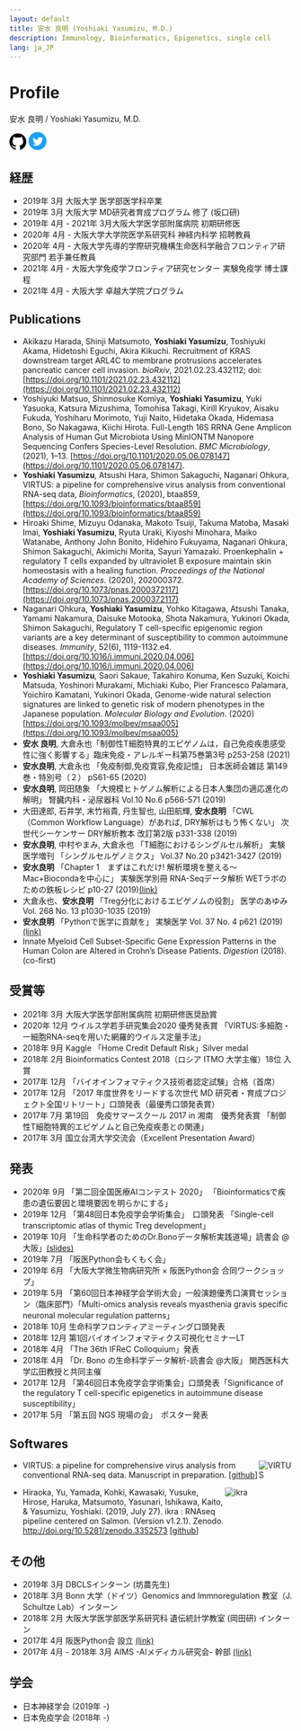 ```yaml
---
layout: default
title: 安水 良明 (Yoshiaki Yasumizu, M.D.)
description: Immunology, Bioinformatics, Epigenetics, single cell
lang: ja_JP
---
```


# Profile

安水 良明 / Yoshiaki Yasumizu, M.D.

<a href="https://github.com/yyoshiaki"><img src="icons/github.svg" alt="github" border="0" width="30" height="30"></a>
<a href="https://www.twitter.com/yyoshiaki"><img src="icons/twitter.svg" alt="github" border="0" width="32" height="32"></a>

## 経歴
- 2019年 3月 大阪大学 医学部医学科卒業
- 2019年 3月 大阪大学 MD研究者育成プログラム 修了 (坂口研)
- 2019年 4月 - 2021年 3月大阪大学医学部附属病院 初期研修医
- 2020年 4月 - 大阪大学大学院医学系研究科 神経内科学 招聘教員
- 2020年 4月 - 大阪大学先導的学際研究機構生命医科学融合フロンティア研究部門 若手兼任教員
- 2021年 4月 - 大阪大学免疫学フロンティア研究センター 実験免疫学 博士課程
- 2021年 4月 - 大阪大学 卓越大学院プログラム

## Publications

- Akikazu Harada, Shinji Matsumoto, **Yoshiaki Yasumizu**, Toshiyuki Akama, Hidetoshi Eguchi, Akira Kikuchi. Recruitment of KRAS downstream target ARL4C to membrane protrusions accelerates pancreatic cancer cell invasion. *bioRxiv*, 2021.02.23.432112; doi: [https://doi.org/10.1101/2021.02.23.432112](https://doi.org/10.1101/2021.02.23.432112)
- Yoshiyuki Matsuo, Shinnosuke Komiya, **Yoshiaki Yasumizu**, Yuki Yasuoka, Katsura Mizushima, Tomohisa Takagi, Kirill Kryukov, Aisaku Fukuda, Yoshiharu Morimoto, Yuji Naito, Hidetaka Okada, Hidemasa Bono, So Nakagawa, Kiichi Hirota. Full-Length 16S RRNA Gene Amplicon Analysis of Human Gut Microbiota Using MinIONTM Nanopore Sequencing Confers Species-Level Resolution. *BMC Microbiology*, (2021), 1–13. [https://doi.org/10.1101/2020.05.06.078147](https://doi.org/10.1101/2020.05.06.078147).
- **Yoshiaki Yasumizu**, Atsushi Hara, Shimon Sakaguchi, Naganari Ohkura, VIRTUS: a pipeline for comprehensive virus analysis from conventional RNA-seq data, *Bioinformatics*, (2020), btaa859, [https://doi.org/10.1093/bioinformatics/btaa859](https://doi.org/10.1093/bioinformatics/btaa859)
- Hiroaki Shime, Mizuyu Odanaka, Makoto Tsuiji, Takuma Matoba, Masaki Imai, **Yoshiaki Yasumizu**, Ryuta Uraki, Kiyoshi Minohara, Maiko Watanabe, Anthony John Bonito, Hidehiro Fukuyama, Naganari Ohkura, Shimon Sakaguchi, Akimichi Morita, Sayuri Yamazaki. Proenkephalin + regulatory T cells expanded by ultraviolet B exposure maintain skin homeostasis with a healing function. *Proceedings of the National Academy of Sciences*. (2020), 202000372. [https://doi.org/10.1073/pnas.2000372117](https://doi.org/10.1073/pnas.2000372117)
- Naganari Ohkura, **Yoshiaki Yasumizu**, Yohko Kitagawa, Atsushi Tanaka, Yamami Nakamura, Daisuke Motooka, Shota Nakamura, Yukinori Okada, Shimon Sakaguchi, Regulatory T cell-specific epigenomic region variants are a key determinant of susceptibility to common autoimmune diseases. *Immunity*, 52(6), 1119-1132.e4. [https://doi.org/10.1016/j.immuni.2020.04.006](https://doi.org/10.1016/j.immuni.2020.04.006)
- **Yoshiaki Yasumizu**, Saori Sakaue, Takahiro Konuma, Ken Suzuki, Koichi Matsuda, Yoshinori Murakami, Michiaki Kubo, Pier Francesco Palamara, Yoichiro Kamatani, Yukinori Okada, Genome-wide natural selection signatures are linked to genetic risk of modern phenotypes in the Japanese population. *Molecular Biology and Evolution*. (2020) [https://doi.org/10.1093/molbev/msaa005](https://doi.org/10.1093/molbev/msaa005)
- **安水 良明**, 大倉永也「制御性T細胞特異的エピゲノムは，自己免疫疾患感受性に強く影響する」臨床免疫・アレルギー科第75巻第3号 p253-258 (2021)
- **安水良明**, 大倉永也 「免疫制御,免疫寛容,免疫記憶」 日本医師会雑誌 第149巻・特別号（２） pS61-65 (2020)
- **安水良明**, 岡田随象 「大規模ヒトゲノム解析による日本人集団の適応進化の解明」 腎臓内科・泌尿器科 Vol.10 No.6 p566-571 (2019)
- 大田達郎, 石井学, 末竹裕貴, 丹生智也, 山田航輝, **安水良明** 「CWL（Common Workflow Language）があれば, DRY解析はもう怖くない」 次世代シーケンサー DRY解析教本 改訂第2版 p331-338 (2019)
- **安水良明**, 中村やまみ, 大倉永也 「T細胞におけるシングルセル解析」 実験医学増刊 「シングルセルゲノミクス」 Vol.37 No.20 p3421-3427 (2019)
- **安水良明** 「Chapter 1　まずはこれだけ! 解析環境を整える～Mac+Biocondaを中心に」 実験医学別冊 RNA-Seqデータ解析 WETラボのための鉄板レシピ p10-27 (2019)[(link)](https://www.yodosha.co.jp/yodobook/book/9784758122436/)
- 大倉永也、**安水良明** 「Treg分化におけるエピゲノムの役割」 医学のあゆみ Vol. 268 No. 13 p1030-1035 (2019)
- **安水良明** 「Pythonで医学に貢献を」 実験医学 Vol. 37 No. 4 p621 (2019) [(link)](https://www.yodosha.co.jp/jikkenigaku/opinion/vol37n4.html)
- Innate Myeloid Cell Subset-Specific Gene Expression Patterns in the Human Colon are Altered in Crohn’s Disease Patients. *Digestion* (2018). (co-first)

## 受賞等

- 2021年 3月 大阪大学医学部附属病院 初期研修医奨励賞
- 2020年 12月 ウイルス学若手研究集会2020 優秀発表賞 「VIRTUS:多細胞・一細胞RNA-seqを用いた網羅的ウイルス定量手法」
- 2018年 9月 Kaggle 「Home Credit Default Risk」Silver medal
- 2018年 2月 Bioinformatics Contest 2018（ロシア ITMO 大学主催）18位 入賞
- 2017年 12月 「バイオインフォマティクス技術者認定試験」合格（首席）
- 2017年 12月 「2017 年度世界をリードする次世代 MD 研究者・育成プロジェクト全国リトリート」口頭発表（最優秀口頭発表賞）
- 2017年 7月 第19回　免疫サマースクール 2017 in 湘南　優秀発表賞 「制御性T細胞特異的エピゲノムと自己免疫疾患との関連」
- 2017年 3月 国立台湾大学交流会（Excellent Presentation Award）

## 発表

- 2020年 9月 「第二回全国医療AIコンテスト 2020」 「Bioinformaticsで疾患の遺伝要因と環境要因を明らかにする」
- 2019年 12月 「第48回日本免疫学会学術集会」　口頭発表 「Single-cell transcriptomic atlas of thymic Treg development」
- 2019年 10月 「生命科学者のためのDr.Bonoデータ解析実践道場」読書会 @大阪」[(slides)](https://www.slideshare.net/YoshiakiYasumizu/drbonodojo36)
- 2019年 7月  「阪医Python会もくもく会」
- 2019年 6月  「大阪大学微生物病研究所 × 阪医Python会 合同ワークショップ」
- 2019年 5月 「第60回日本神経学会学術大会」一般演題優秀口演賞セッション（臨床部門）「Multi-omics analysis reveals myasthenia gravis specific neuronal molecular regulation patterns」
- 2018年 10月 生命科学フロンティアミーティング口頭発表
- 2018年 12月 第1回バイオインフォマティクス可視化セミナーLT
- 2018年 4月 「The 36th IFReC Colloquium」発表
- 2018年 4月 「Dr. Bono の生命科学データ解析-読書会 @大阪」 関西医科大学広田教授と共同主催
- 2017年 12月 「第46回日本免疫学会学術集会」口頭発表「Significance of the regulatory T cell-specific epigenetics in autoimmune disease susceptibility」
- 2017年 5月 「第五回 NGS 現場の会」　ポスター発表

## Softwares

<a href="https://github.com/yyoshiaki/VIRTUS"><img src="https://github.com/yyoshiaki/VIRTUS/blob/master/img/VIRTUS.jpg?raw=true" alt="VIRTUS" border="0" width="60" height="60" align="right"></a>
- VIRTUS: a pipeline for comprehensive virus analysis from conventional RNA-seq data. Manuscript in preparation. [[github](https://github.com/yyoshiaki/VIRTUS)]

<a href="https://github.com/yyoshiaki/ikra"><img src="https://github.com/yyoshiaki/ikra/blob/master/img/ikra.png?raw=true" alt="ikra" border="0" width="60" height="60" align="right"></a>
- Hiraoka, Yu, Yamada, Kohki, Kawasaki, Yusuke, Hirose, Haruka, Matsumoto, Yasunari, Ishikawa, Kaito, & Yasumizu, Yoshiaki. (2019, July 27). ikra : RNAseq pipeline centered on Salmon. (Version v1.2.1). Zenodo. http://doi.org/10.5281/zenodo.3352573 [[github](https://github.com/yyoshiaki/ikra)]

## その他

- 2019年 3月 DBCLSインターン (坊農先生)
- 2018年 3月 Bonn 大学（ドイツ）Genomics and Immnoregulation 教室（J. Schultze Lab）インターン
- 2018年 2月 大阪大学医学部医学系研究科 遺伝統計学教室 (岡田研) インターン
- 2017年 4月 阪医Python会 設立 [(link)](https://pythonoum.wordpress.com/)
- 2017年 4月 - 2018年 3月 AIMS -AIメディカル研究会- 幹部 [(link)](https://ai-medical.github.io/)

## 学会

- 日本神経学会 (2019年 -)
- 日本免疫学会 (2018年 -)
